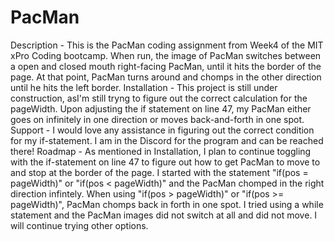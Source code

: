 # PacMan

Description - This is the PacMan coding assignment from Week4 of the MIT xPro Coding bootcamp. When run, the image of PacMan switches between a open and closed mouth right-facing PacMan, until it hits the border of the page. At that point, PacMan turns around and chomps in the other direction until he hits the left border.
Installation - This project is still under construction, asI'm still tryng to figure out the correct calculation for the pageWidth. Upon adjusting the if statement on line 47, my PacMan either goes on infinitely in one direction or moves back-and-forth in one spot. 
Support - I would love any assistance in figuring out the correct condition for my if-statement. I am in the Discord for the program and can be reached there!
Roadmap - As mentioned in Installation, I plan to continue toggling with the if-statement on line 47 to figure out how to get PacMan to move to and stop at the border of the page. I started with the statement "if(pos = pageWidth)" or  "if(pos < pageWidth)" and the PacMan chomped in the right direction infintely. When using  "if(pos > pageWidth)" or  "if(pos >= pageWidth)", PacMan chomps back in forth in one spot. I tried using a while statement and the PacMan images did not switch at all and did not move. I will continue trying other options.
